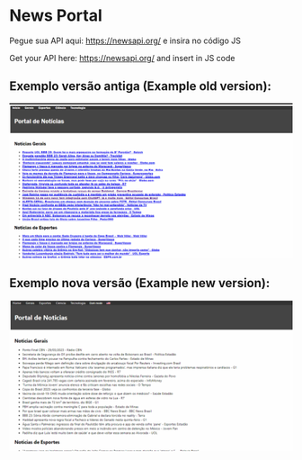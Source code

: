 # News Portal

Pegue sua API aqui: https://newsapi.org/ e insira no código JS

Get your API here: https://newsapi.org/ and insert in JS code

## Exemplo versão antiga (Example old version):

![](exemplo.gif)

## Exemplo nova versão (Example new version):

![](new.gif)
